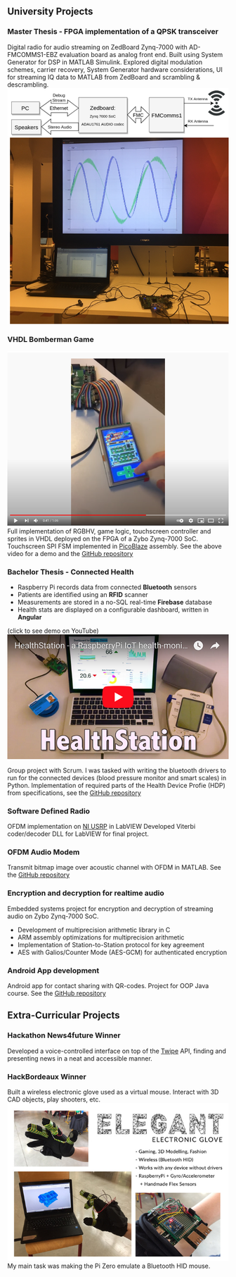 ## University Projects

### Master Thesis - FPGA implementation of a QPSK transceiver
Digital radio for audio streaming on ZedBoard Zynq-7000 with AD-FMCOMMS1-EBZ evaluation board as analog front end. Built using System Generator for DSP in MATLAB Simulink. Explored digital modulation schemes, carrier recovery, System Generator hardware considerations, UI for streaming IQ data to MATLAB from ZedBoard and scrambling & descrambling.
![Image](hardware_thesis.PNG)
![Image](IQ_UI.PNG)

### VHDL Bomberman Game
[![Bomberman Video](bomberman_video.PNG)](https://www.youtube.com/watch?v=XN66qqCFIZs "Bomberman Video")
Full implementation of RGBHV, game logic, touchscreen controller and sprites in VHDL deployed on the FPGA of a Zybo Zynq-7000 SoC. Touchscreen SPI FSM implemented in [PicoBlaze](https://www.xilinx.com/products/intellectual-property/picoblaze.html) assembly. See the above video for a demo and the [GitHub repository](https://github.com/jsl2/bomberman-vhdl/)

### Bachelor Thesis - Connected Health
- Raspberry Pi records data from connected **Bluetooth** sensors
- Patients are identified using an **RFID** scanner
- Measurements are stored in a no-SQL real-time **Firebase** database
- Health stats are displayed on a configurable dashboard, written in **Angular**

(click to see demo on YouTube)
[![Testing](yt-demo.png)](https://youtu.be/KNPxM7up9dE)

Group project with Scrum. I was tasked with writing the bluetooth drivers to run  for the connected devices (blood pressure monitor and smart scales) in Python. Implementation of required parts of the Health Device Profie (HDP) from specifications, see the [GitHub repository](https://github.com/jsl2/ee5_release)

### Software Defined Radio
OFDM implementation on [NI USRP](https://www.ni.com/nl-be/shop/hardware/products/usrp-software-defined-radio-device.html) in LabVIEW
Developed Viterbi coder/decoder DLL for LabVIEW for final project.

### OFDM Audio Modem
Transmit bitmap image over acoustic channel with OFDM in MATLAB. See the [GitHub repository](https://github.com/jsl2/OFDM-modem)

### Encryption and decryption for realtime audio
Embedded systems project for encryption and decryption of streaming audio on Zybo Zynq-7000 SoC.
- Development of multiprecision arithmetic library in C
- ARM assembly optimizations for multiprecision arithmetic
- Implementation of Station-to-Station protocol for key agreement
- AES with Galios/Counter Mode (AES-GCM) for authenticated encryption


### Android App development
Android app for contact sharing with QR-codes. Project for OOP Java course. See the [GitHub repository](https://github.com/eoleinik/VIA-Virtual-Identity-Aggregator)

## Extra-Curricular Projects

### Hackathon News4future Winner
Developed a voice-controlled interface on top of the [Twipe](https://www.twipemobile.com/comic-news-for-kids-and-new-speak-win-take-home-the-media-innovation-price/) API, finding and presenting news in a neat and accessible manner.

### HackBordeaux Winner
Built a wireless electronic glove used as a virtual mouse. Interact with 3D CAD objects, play shooters, etc.
[![EleGant](elegant.jpg)](https://devpost.com/software/elegant "EleGant")
My main task was making the Pi Zero emulate a Bluetooth HID mouse.

